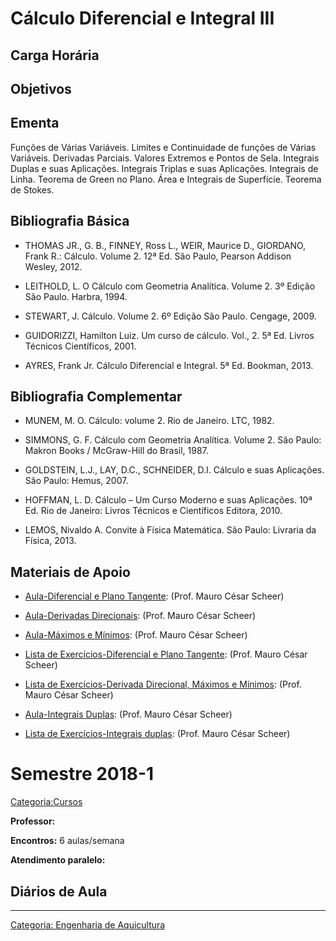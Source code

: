 # Cálculo Diferencial e Integral III

## Carga Horária

## Objetivos

## Ementa

Funções de Várias Variáveis. Limites e Continuidade de funções de Várias Variáveis. Derivadas Parciais. Valores Extremos e Pontos de Sela. Integrais Duplas e suas Aplicações. Integrais Triplas e suas Aplicações. Integrais de Linha. Teorema de Green no Plano. Área e Integrais de Superfície. Teorema de Stokes.

## Bibliografia Básica

- THOMAS JR., G. B., FINNEY, Ross L., WEIR, Maurice D., GIORDANO, Frank R.: Cálculo. Volume 2. 12ª Ed. São Paulo, Pearson Addison Wesley, 2012.
- LEITHOLD, L. O Cálculo com Geometria Analítica. Volume 2. 3º Edição São Paulo. Harbra, 1994.
- STEWART, J. Cálculo. Volume 2. 6º Edição São Paulo. Cengage, 2009.
- GUIDORIZZI, Hamilton Luiz. Um curso de cálculo. Vol., 2. 5ª Ed. Livros Técnicos Científicos, 2001.
- AYRES, Frank Jr. Cálculo Diferencial e Integral. 5ª Ed. Bookman, 2013.

## Bibliografia Complementar

- MUNEM, M. O. Cálculo: volume 2. Rio de Janeiro. LTC, 1982.
- SIMMONS, G. F. Cálculo com Geometria Analítica. Volume 2. São Paulo: Makron Books / McGraw-Hill do Brasil, 1987.
- GOLDSTEIN, L.J., LAY, D.C., SCHNEIDER, D.I. Cálculo e suas Aplicações. São Paulo: Hemus, 2007.
- HOFFMAN, L. D. Cálculo – Um Curso Moderno e suas Aplicações. 10ª Ed. Rio de Janeiro: Livros Técnicos e Científicos Editora, 2010.
- LEMOS, Nivaldo A. Convite à Física Matemática. São Paulo: Livraria da Física, 2013.

## Materiais de Apoio

- <a href="Mídia:Aula1-CALCULOIII-Matemática_Engenharia-2017-1.pdf" class="wikilink" title="Aula-Diferencial e Plano Tangente">Aula-Diferencial e Plano Tangente</a>: (Prof. Mauro César Scheer)
- <a href="Mídia:Aula1-CALCULOIII-Matemática_Engenharia-2017-2.pdf" class="wikilink" title="Aula-Derivadas Direcionais">Aula-Derivadas Direcionais</a>: (Prof. Mauro César Scheer)
- <a href="Mídia:Aula1-CALCULOIII-Matemática_Engenharia-2017-5.pdf" class="wikilink" title="Aula-Máximos e Mínimos">Aula-Máximos e Mínimos</a>: (Prof. Mauro César Scheer)
- <a href="Mídia:Aula-CALCULOIII-Matemática_Engenharia-2017-3.pdf" class="wikilink" title="Lista de Exercícios-Diferencial e Plano Tangente">Lista de Exercícios-Diferencial e Plano Tangente</a>: (Prof. Mauro César Scheer)
- <a href="Mídia:Aula-CALCULOIII-Matemática_Engenharia-2017-4.pdf" class="wikilink" title="Lista de Exercícios-Derivada Direcional, Máximos e Mínimos">Lista de Exercícios-Derivada Direcional, Máximos e Mínimos</a>: (Prof. Mauro César Scheer)
- <a href="Mídia:Aula1-CALCULOIII-Matemática_Engenharia-2017-7.pdf" class="wikilink" title="Aula-Integrais Duplas">Aula-Integrais Duplas</a>: (Prof. Mauro César Scheer)
- <a href="Mídia:Aula-CALCULOIII-Matemática_Engenharia-2017-9.pdf" class="wikilink" title="Lista de Exercícios-Integrais duplas">Lista de Exercícios-Integrais duplas</a>: (Prof. Mauro César Scheer)

# Semestre 2018-1

<a href="Categoria:Cursos" class="wikilink" title="Categoria:Cursos">Categoria:Cursos</a>

  
**Professor:**  
**Encontros:** 6 aulas/semana  
**Atendimento paralelo:**

## Diários de Aula

------------------------------------------------------------------------

<a href="Categoria:_Engenharia_de_Aquicultura" class="wikilink" title="Categoria: Engenharia de Aquicultura">Categoria: Engenharia de Aquicultura</a>
